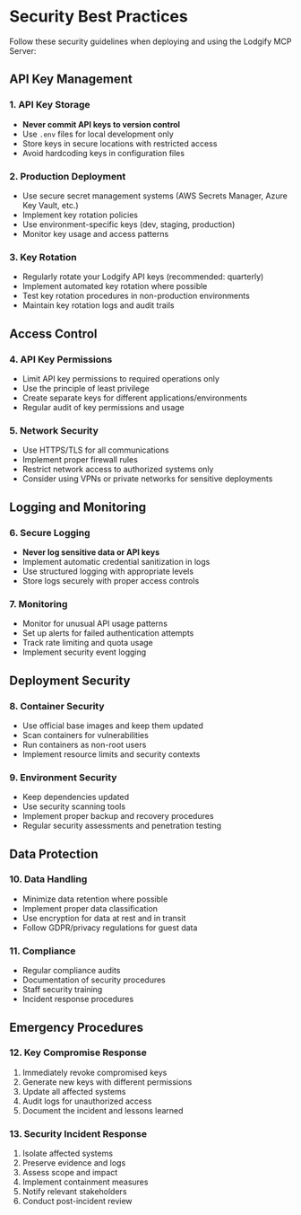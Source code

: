 # Security Best Practices

Follow these security guidelines when deploying and using the Lodgify MCP Server:

## API Key Management

### 1. API Key Storage
- **Never commit API keys to version control**
- Use `.env` files for local development only
- Store keys in secure locations with restricted access
- Avoid hardcoding keys in configuration files

### 2. Production Deployment
- Use secure secret management systems (AWS Secrets Manager, Azure Key Vault, etc.)
- Implement key rotation policies
- Use environment-specific keys (dev, staging, production)
- Monitor key usage and access patterns

### 3. Key Rotation
- Regularly rotate your Lodgify API keys (recommended: quarterly)
- Implement automated key rotation where possible
- Test key rotation procedures in non-production environments
- Maintain key rotation logs and audit trails

## Access Control

### 4. API Key Permissions
- Limit API key permissions to required operations only
- Use the principle of least privilege
- Create separate keys for different applications/environments
- Regular audit of key permissions and usage

### 5. Network Security
- Use HTTPS/TLS for all communications
- Implement proper firewall rules
- Restrict network access to authorized systems only
- Consider using VPNs or private networks for sensitive deployments

## Logging and Monitoring

### 6. Secure Logging
- **Never log sensitive data or API keys**
- Implement automatic credential sanitization in logs
- Use structured logging with appropriate levels
- Store logs securely with proper access controls

### 7. Monitoring
- Monitor for unusual API usage patterns
- Set up alerts for failed authentication attempts
- Track rate limiting and quota usage
- Implement security event logging

## Deployment Security

### 8. Container Security
- Use official base images and keep them updated
- Scan containers for vulnerabilities
- Run containers as non-root users
- Implement resource limits and security contexts

### 9. Environment Security
- Keep dependencies updated
- Use security scanning tools
- Implement proper backup and recovery procedures
- Regular security assessments and penetration testing

## Data Protection

### 10. Data Handling
- Minimize data retention where possible
- Implement proper data classification
- Use encryption for data at rest and in transit
- Follow GDPR/privacy regulations for guest data

### 11. Compliance
- Regular compliance audits
- Documentation of security procedures
- Staff security training
- Incident response procedures

## Emergency Procedures

### 12. Key Compromise Response
1. Immediately revoke compromised keys
2. Generate new keys with different permissions
3. Update all affected systems
4. Audit logs for unauthorized access
5. Document the incident and lessons learned

### 13. Security Incident Response
1. Isolate affected systems
2. Preserve evidence and logs
3. Assess scope and impact
4. Implement containment measures
5. Notify relevant stakeholders
6. Conduct post-incident review
